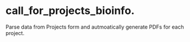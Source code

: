 # call_for_projects_bioinfo.

Parse data from Projects form and autmoatically generate PDFs for each project.

